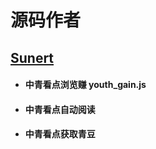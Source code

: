 # 源码作者
 ## [Sunert](https://github.com/Sunert)
 * #### 中青看点浏览赚   youth_gain.js
 * #### 中青看点自动阅读
 * #### 中青看点获取青豆
